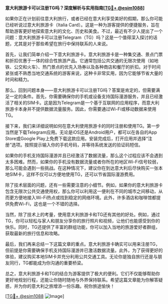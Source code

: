 **意大利旅游卡可以注册TG吗？深度解析与实用指南[[TG💪+ @esim1088](https://t.me/s/esim1088)]**

如果你正在计划前往意大利旅行，或者已经在意大利享受美好的假期，那么你可能已经听说过意大利旅游卡（Italia Card）。这是一种为游客提供的便捷服务，旨在帮助游客更好地探索意大利的文化、历史和美食。不过，最近有不少人提出了一个问题：意大利旅游卡可以注册Telegram（TG）吗？这是一个值得深入探讨的话题，尤其是对于那些希望在旅行中保持联系的人来说。

首先，让我们简单介绍一下意大利旅游卡。意大利旅游卡是一种集交通、景点门票和折扣优惠于一体的综合性旅游产品。它通常包括公共交通的无限次使用（如地铁、公交和火车）、热门景点的优先入场券以及各种商店和餐厅的折扣。对于时间紧张或不熟悉当地交通系统的游客来说，这种卡非常实用，因为它能够节省大量的时间和精力。

那么，回到问题本身——意大利旅游卡可以注册TG吗？答案是肯定的，但需要满足一定的条件。首先，你需要确保你的手机或设备支持国际漫游服务，并且已经激活了相关的SIM卡。这是因为Telegram是一个基于互联网的应用程序，而意大利旅游卡本身并不提供数据流量服务。因此，你需要通过Wi-Fi或移动数据来使用TG。

接下来，我们来详细说明如何在意大利使用旅游卡的同时注册和使用TG。第一步当然是下载Telegram应用。无论是iOS还是Android用户，都可以在各自的App Store或Google Play上免费下载这款应用。安装完成后，打开应用并选择“注册”选项。按照提示输入你的手机号码，并等待系统发送的验证码短信。

如果你的手机支持国际漫游并且已经激活了数据流量，那么这个过程应该不会遇到太多困难。然而，如果你的手机没有数据流量或者你所在的地区Wi-Fi信号较弱，那么可能会遇到一些挑战。在这种情况下，建议你在到达意大利后尽快购买一张本地SIM卡，这样不仅可以方便地使用TG，还可以节省国际漫游费用。

除了技术层面的问题，还有一些需要注意的小细节。例如，如果你的意大利旅游卡包含无限次公共交通使用权，那么你可以利用这一便利在不同的城市之间移动，从而更方便地接入Wi-Fi热点或找到稳定的网络环境。此外，许多酒店和咖啡馆都提供免费Wi-Fi，这也是一个不错的选择。

当然，除了技术上的考量，使用意大利旅游卡和TG还有其他的好处。例如，通过TG，你可以轻松与家人和朋友分享你的旅行照片和视频，让他们也能感受到你的快乐。同时，TG还提供了丰富的群组功能，你可以加入当地的旅游爱好者群组，获取最新的旅行信息和攻略。

最后，我们再来总结一下这篇文章的重点。意大利旅游卡确实可以用来注册TG，但前提是你需要确保手机支持国际漫游并已激活数据流量。此外，为了获得更好的体验，建议购买本地SIM卡并充分利用公共交通工具。无论你是独自旅行还是与朋友同行，TG都能成为你沟通的重要桥梁。

总之，意大利旅游卡和TG的结合为游客提供了极大的便利。它们不仅能够帮助你更好地规划行程，还能让你随时随地与外界保持联系。希望这篇文章能为你解答疑惑，并为你的意大利之旅增添一份乐趣。祝你旅途愉快！

[[TG💪+ @esim1088](https://t.me/s/esim1088) ![Image](https://i.postimg.cc/4NQfJmqS/Snipaste-2025-05-13-00-14-12.png)]